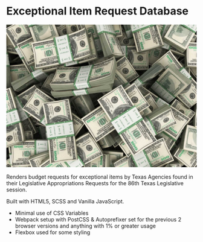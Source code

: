 # Exceptional Item Request Database

<kbd>![Image](money.jpg)</kbd>

Renders budget requests for exceptional items by Texas Agencies found in their Legislative Appropriations Requests for the 86th Texas Legislative session.

Built with HTML5, SCSS and Vanilla JavaScript.

- Minimal use of CSS Variables
- Webpack setup with PostCSS & Autoprefixer set for the previous 2 browser versions and anything with 1% or greater usage
- Flexbox used for some styling
